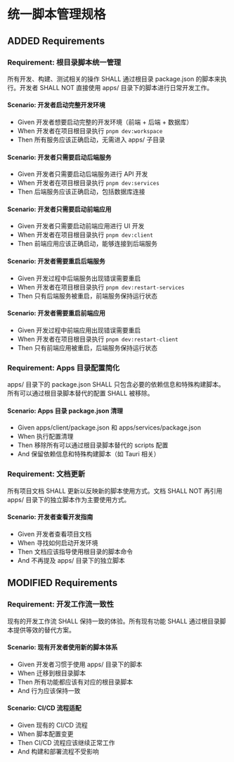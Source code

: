 # 统一脚本管理规格

## ADDED Requirements

### Requirement: 根目录脚本统一管理
所有开发、构建、测试相关的操作 SHALL 通过根目录 package.json 的脚本来执行。开发者 SHALL NOT 直接使用 apps/ 目录下的脚本进行日常开发工作。

#### Scenario: 开发者启动完整开发环境
- Given 开发者想要启动完整的开发环境（前端 + 后端 + 数据库）
- When 开发者在项目根目录执行 `pnpm dev:workspace`
- Then 所有服务应该正确启动，无需进入 apps/ 子目录

#### Scenario: 开发者只需要启动后端服务
- Given 开发者只需要启动后端服务进行 API 开发
- When 开发者在项目根目录执行 `pnpm dev:services`
- Then 后端服务应该正确启动，包括数据库连接

#### Scenario: 开发者只需要启动前端应用
- Given 开发者只需要启动前端应用进行 UI 开发
- When 开发者在项目根目录执行 `pnpm dev:client`
- Then 前端应用应该正确启动，能够连接到后端服务

#### Scenario: 开发者需要重启后端服务
- Given 开发过程中后端服务出现错误需要重启
- When 开发者在项目根目录执行 `pnpm dev:restart-services`
- Then 只有后端服务被重启，前端服务保持运行状态

#### Scenario: 开发者需要重启前端应用
- Given 开发过程中前端应用出现错误需要重启
- When 开发者在项目根目录执行 `pnpm dev:restart-client`
- Then 只有前端应用被重启，后端服务保持运行状态

### Requirement: Apps 目录配置简化
apps/ 目录下的 package.json SHALL 只包含必要的依赖信息和特殊构建脚本。所有可以通过根目录脚本替代的配置 SHALL 被移除。

#### Scenario: Apps 目录 package.json 清理
- Given apps/client/package.json 和 apps/services/package.json
- When 执行配置清理
- Then 移除所有可以通过根目录脚本替代的 scripts 配置
- And 保留依赖信息和特殊构建脚本（如 Tauri 相关）

### Requirement: 文档更新
所有项目文档 SHALL 更新以反映新的脚本使用方式。文档 SHALL NOT 再引用 apps/ 目录下的独立脚本作为主要使用方式。

#### Scenario: 开发者查看开发指南
- Given 开发者查看项目文档
- When 寻找如何启动开发环境
- Then 文档应该指导使用根目录的脚本命令
- And 不再提及 apps/ 目录下的独立脚本

## MODIFIED Requirements

### Requirement: 开发工作流一致性
现有的开发工作流 SHALL 保持一致的体验。所有现有功能 SHALL 通过根目录脚本提供等效的替代方案。

#### Scenario: 现有开发者使用新的脚本体系
- Given 开发者习惯于使用 apps/ 目录下的脚本
- When 迁移到根目录脚本
- Then 所有功能都应该有对应的根目录脚本
- And 行为应该保持一致

#### Scenario: CI/CD 流程适配
- Given 现有的 CI/CD 流程
- When 脚本配置变更
- Then CI/CD 流程应该继续正常工作
- And 构建和部署流程不受影响